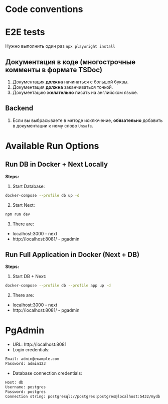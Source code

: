 # Code conventions

# E2E tests

Нужно выполнить один раз `npx playwright install`

## Документация в коде (многострочные комменты в формате TSDoc)

1. Документация **должна** начинаться с большой буквы.
2. Документация **должна** заканчиваться точкой.
3. Документацию **желательно** писать на английском языке.

## Backend

1. Если вы выбрасываете в методе исключение, **обязательно** добавить в документации к нему слово `Unsafe`.

# Available Run Options

## Run DB in Docker + Next Locally

**Steps:**

1. Start Database:

```bash
docker-compose --profile db up -d
```

2. Start Next:

```bash
npm run dev
```

3. There are:

-   localhost:3000 - next
-   http://localhost:8081/ - pgadmin

## Run Full Application in Docker (Next + DB)

**Steps:**

1. Start DB + Next:

```bash
docker-compose --profile db --profile app up -d
```

2. There are:

-   localhost:3000 - next
-   http://localhost:8081/ - pgadmin

# PgAdmin

-   URL: http://localhost:8081
-   Login credentials:

```bash
Email: admin@example.com
Password: admin123

```

-   Database connection credentials:

```bash
Host: db
Username: postgres
Password: postgres
Connection string: postgresql://postgres:postgres@localhost:5432/mydb

```
